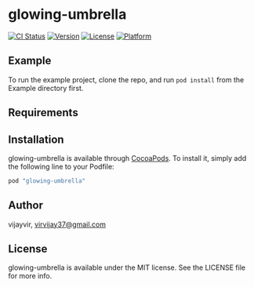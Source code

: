 # glowing-umbrella

[![CI Status](http://img.shields.io/travis/vijayvir/glowing-umbrella.svg?style=flat)](https://travis-ci.org/vijayvir/glowing-umbrella)
[![Version](https://img.shields.io/cocoapods/v/glowing-umbrella.svg?style=flat)](http://cocoapods.org/pods/glowing-umbrella)
[![License](https://img.shields.io/cocoapods/l/glowing-umbrella.svg?style=flat)](http://cocoapods.org/pods/glowing-umbrella)
[![Platform](https://img.shields.io/cocoapods/p/glowing-umbrella.svg?style=flat)](http://cocoapods.org/pods/glowing-umbrella)

## Example

To run the example project, clone the repo, and run `pod install` from the Example directory first.

## Requirements

## Installation

glowing-umbrella is available through [CocoaPods](http://cocoapods.org). To install
it, simply add the following line to your Podfile:

```ruby
pod "glowing-umbrella"
```

## Author

vijayvir, virvijay37@gmail.com

## License

glowing-umbrella is available under the MIT license. See the LICENSE file for more info.
